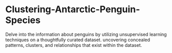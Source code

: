 # Clustering-Antarctic-Penguin-Species
Delve into the information about penguins by utilizing unsupervised learning techniques on a thoughtfully curated dataset. uncovering concealed patterns, clusters, and relationships that exist within the dataset.
